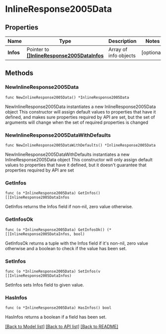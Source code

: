 # InlineResponse2005Data

## Properties

Name | Type | Description | Notes
------------ | ------------- | ------------- | -------------
**Infos** | Pointer to [**[]InlineResponse2005DataInfos**](InlineResponse2005DataInfos.md) | Array of info objects | [optional] 

## Methods

### NewInlineResponse2005Data

`func NewInlineResponse2005Data() *InlineResponse2005Data`

NewInlineResponse2005Data instantiates a new InlineResponse2005Data object
This constructor will assign default values to properties that have it defined,
and makes sure properties required by API are set, but the set of arguments
will change when the set of required properties is changed

### NewInlineResponse2005DataWithDefaults

`func NewInlineResponse2005DataWithDefaults() *InlineResponse2005Data`

NewInlineResponse2005DataWithDefaults instantiates a new InlineResponse2005Data object
This constructor will only assign default values to properties that have it defined,
but it doesn't guarantee that properties required by API are set

### GetInfos

`func (o *InlineResponse2005Data) GetInfos() []InlineResponse2005DataInfos`

GetInfos returns the Infos field if non-nil, zero value otherwise.

### GetInfosOk

`func (o *InlineResponse2005Data) GetInfosOk() (*[]InlineResponse2005DataInfos, bool)`

GetInfosOk returns a tuple with the Infos field if it's non-nil, zero value otherwise
and a boolean to check if the value has been set.

### SetInfos

`func (o *InlineResponse2005Data) SetInfos(v []InlineResponse2005DataInfos)`

SetInfos sets Infos field to given value.

### HasInfos

`func (o *InlineResponse2005Data) HasInfos() bool`

HasInfos returns a boolean if a field has been set.


[[Back to Model list]](../README.md#documentation-for-models) [[Back to API list]](../README.md#documentation-for-api-endpoints) [[Back to README]](../README.md)


